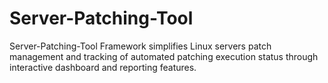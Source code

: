 # Server-Patching-Tool
Server-Patching-Tool Framework simplifies Linux servers patch management and tracking of automated patching execution status through interactive dashboard and reporting features.
